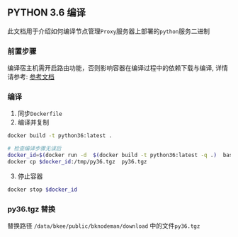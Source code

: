 ## PYTHON 3.6 编译
此文档用于介绍如何编译节点管理``Proxy``服务器上部署的``python``服务二进制

### 前置步骤
编译宿主机需开启路由功能，否则影响容器在编译过程中的依赖下载与编译, 详情请参考: [参考文档](https://stackoverflow.com/questions/41453263/docker-networking-disabled-warning-ipv4-forwarding-is-disabled-networking-wil)

### 编译
1. 同步``Dockerfile``
2. 编译并复制
```bash
docker build -t python36:latest .

# 检查编译步骤无误后
docker_id=$(docker run -d  $(docker build -t python36:latest -q .)  bash -c "while true; do echo hello world; sleep 1; done")
docker cp $docker_id:/tmp/py36.tgz  py36.tgz
```
3. 停止容器
```bash
docker stop $docker_id
 ```

### py36.tgz 替换
替换路径 `/data/bkee/public/bknodeman/download` 中的文件`py36.tgz`
